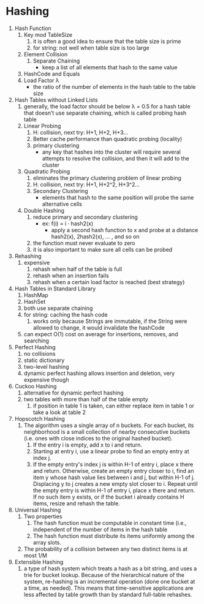 # Hashing
1. Hash Function
    1. Key mod TableSize
        1. it is often a good idea to ensure that the table size is prime
        2. for string: not well when table size is too large
    2. Element Collision
        1. Separate Chaining
            - keep a list of all elements that hash to the same value
    3. HashCode and Equals
    4. Load Factor λ
        - the ratio of the number of elements in the hash table to the table size
2. Hash Tables without Linked Lists
    1. generally, the load factor should be below λ = 0.5 for a hash table that doesn’t use separate chaining, which is called probing hash table
    2. Linear Probing
        1. H: collision, next try: H+1, H+2, H+3...
        2. Better cache performance than quadratic probing (locality)
        3. primary clustering
            - any key that hashes into the cluster will require several attempts to resolve the collision, and then it will add to the cluster
    3. Quadratic Probing
        1. eliminates the primary clustering problem of linear probing
        2. H: collision, next try: H+1, H+2^2, H+3^2...
        3. Secondary Clustering
            - elements that hash to the same position will probe the same alternative cells
    4. Double Hashing
        1. reduce primary and secondary clustering
            - ex: f(i) = i · hash2(x) 
                - apply a second hash function to x and probe at a distance hash2(x), 2hash2(x), ... , and so on
        2. the function must never evaluate to zero
        3. it is also important to make sure all cells can be probed
3. Rehashing
    1. expensive
        1. rehash when half of the table is full
        2. rehash when an insertion fails
        3. rehash when a certain load factor is reached (best strategy)
4. Hash Tables in Standard Library
    1. HashMap
    2. HashSet
    3. both use separate chaining
    4. for string: caching the hash code
        1. works only because Strings are immutable, if the String were allowed to change, it would invalidate the hashCode
    5. can expect O(1) cost on average for insertions, removes, and searching
5. Perfect Hashing
    1. no collisions
    2. static dictionary
    3. two-level hashing
    4. dynamic perfect hashing allows insertion and deletion, very expensive though
6. Cuckoo Hashing
    1. alternative for dynamic perfect hashing
    2. two tables with more than half of the table empty
        1. if position in table 1 is taken, can either replace item in table 1 or take a look at table 2
7. Hopscotch Hashing
    1. The algorithm uses a single array of n buckets. For each bucket, its neighborhood is a small collection of nearby consecutive buckets (i.e. ones with close indices to the original hashed bucket).
        1. If the entry i is empty, add x to i and return.
        2. Starting at entry i, use a linear probe to find an empty entry at index j.
        3. If the empty entry's index j is within H-1 of entry i, place x there and return. Otherwise, create an empty entry closer to i, find an item y whose hash value lies between i and j, but within H-1 of j. Displacing y to j creates a new empty slot closer to i. Repeat until the empty entry is within H-1 of entry i, place x there and return. If no such item y exists, or if the bucket i already contains H items, resize and rehash the table.
8. Universal Hashing
    1. Two properties
        1. The hash function must be computable in constant time (i.e., independent of the number of items in the hash table
        2. The hash function must distribute its items uniformly among the array slots.
    2. The probability of a collision between any two distinct items is at most 1/M
9. Extensible Hashing
    1. a type of hash system which treats a hash as a bit string, and uses a trie for bucket lookup. Because of the hierarchical nature of the system, re-hashing is an incremental operation (done one bucket at a time, as needed). This means that time-sensitive applications are less affected by table growth than by standard full-table rehashes.